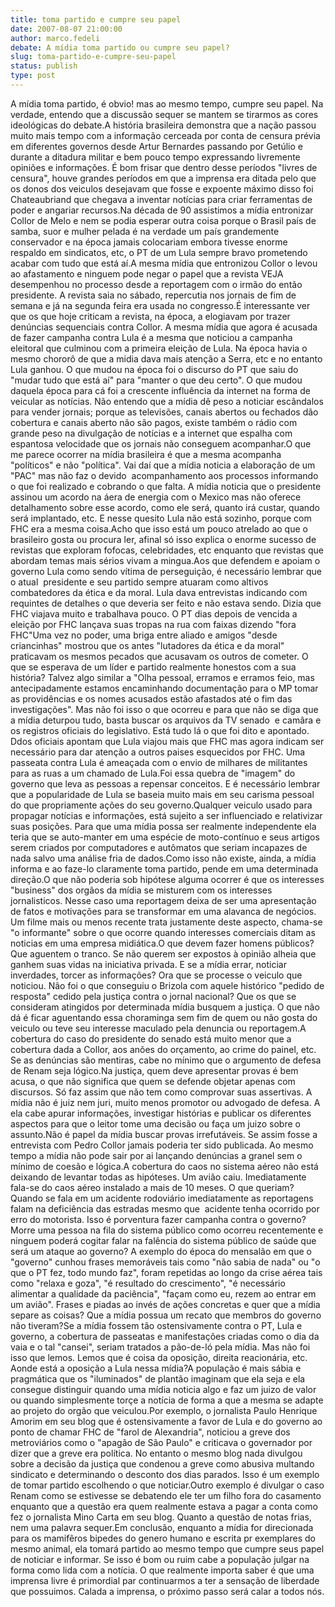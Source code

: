 ```yaml
---
title: toma partido e cumpre seu papel
date: 2007-08-07 21:00:00
author: marco.fedeli
debate: A mídia toma partido ou cumpre seu papel?
slug: toma-partido-e-cumpre-seu-papel
status: publish 
type: post
---
```


A mídia toma partido, é obvio! mas ao mesmo tempo, cumpre seu papel. Na verdade, entendo que a discussão sequer se mantem se tirarmos as cores ideológicas do debate.A história brasileira demonstra que a nação passou muito mais tempo com a informação cerceada por conta de censura prévia em diferentes governos desde Artur Bernardes passando por Getúlio e durante a ditadura militar e bem pouco tempo expressando livremente opiniões e informações. É bom frisar que dentro desse períodos "livres de censura", houve grandes períodos em que a imprensa era ditada pelo que os donos dos veiculos desejavam que fosse e expoente máximo disso foi Chateaubriand que chegava a inventar notícias para criar ferramentas de poder e angariar recursos.Na década de 90 assistimos a mídia entronizar Collor de Melo e nem se podia esperar outra coisa porque o Brasil país de samba, suor e mulher pelada é na verdade um país grandemente conservador e na época jamais colocariam embora tivesse enorme respaldo em sindicatos, etc, o PT de um Lula sempre bravo prometendo acabar com tudo que está aí.A mesma mídia que entronizou Collor o levou ao afastamento e ninguem pode negar o papel que a revista VEJA desempenhou no processo desde a reportagem com o irmão do então presidente. A revista saia no sábado, repercutia nos jornais de fim de semana e já na segunda feira era usada no congresso.É interessante ver que os que hoje criticam a revista, na época, a elogiavam por trazer denúncias sequenciais contra Collor. A mesma mídia que agora é acusada de fazer campanha contra Lula é a mesma que noticiou a campanha eleitoral que culminou com a primeira eleição de Lula. Na época havia o mesmo chororô de que a midia dava mais atenção a Serra, etc e no entanto Lula ganhou. O que mudou na época foi o discurso do PT que saiu do "mudar tudo que está aí" para "manter o que deu certo". O que mudou daquela época para cá foi a crescente influência da internet na forma de veicular as notícias. Não entendo que a mídia dê peso a noticiar escândalos para vender jornais; porque as televisões, canais abertos ou fechados dão cobertura e canais aberto não são pagos, existe também o rádio com grande peso na divulgação de notícias e a internet que espalha com espantosa velocidade que os jornais não conseguem acompanhar.O que me parece ocorrer na mídia brasileira é que a mesma acompanha "políticos" e não "política". Vai daí que a mídia noticia a elaboração de um "PAC" mas não faz o devido  acompanhamento aos processos informando o que foi realizado e cobrando o que falta. A mídia noticia que o presidente assinou um acordo na áera de energia com o Mexico mas não oferece detalhamento sobre esse acordo, como ele será, quanto irá custar, quando será implantado, etc. E nesse quesito Lula não está sozinho, porque com FHC era a mesma coisa.Acho que isso está um pouco atrelado ao que o brasileiro gosta ou procura ler, afinal só isso explica o enorme sucesso de revistas que exploram fofocas, celebridades, etc enquanto que revistas que abordam temas mais sérios vivam a mingua.Aos que defendem e apoiam o governo Lula como sendo vítima de perseguição, é necessário lembrar que o atual  presidente e seu partido sempre atuaram como altivos combatedores da ética e da moral. Lula dava entrevistas indicando com requintes de detalhes o que deveria ser feito e não estava sendo. Dizia que FHC viajava muito e trabalhava pouco. O PT dias depois de vencida a eleição por FHC lançava suas tropas na rua com faixas dizendo "fora FHC"Uma vez no poder, uma briga entre aliado e amigos "desde criancinhas" mostrou que os antes "lutadores da ética e da moral" praticavam os mesmos pecados que acusavam os outros de cometer. O que se esperava de um líder e partido realmente honestos com a sua história? Talvez algo similar a "Olha pessoal, erramos e erramos feio, mas antecipadamente estamos encaminhando documentação para o MP tomar as providências e os nomes acusados estão afastados até o fim das investigações". Mas não foi isso o que ocorreu e para que não se diga que a mídia deturpou tudo, basta buscar os arquivos da TV senado  e camâra e os registros oficiais do legislativo. Está tudo lá o que foi dito e apontado. Ddos oficiais apontam que Lula viajou mais que FHC mas agora indicam ser necessário para dar atenção a outros paises esquecidos por FHC. Uma passeata contra Lula é ameaçada com o envio de milhares de militantes para as ruas a um chamado de Lula.Foi essa quebra de "imagem" do governo que leva as pessoas a repensar conceitos. E é necessário lembrar que a popularidade de Lula se baseia muito mais em seu carisma pessoal do que propriamente ações do seu governo.Qualquer veiculo usado para propagar notícias e informações, está sujeito a ser influenciado e relativizar suas posições. Para que uma mídia possa ser realmente independente ela teria que se auto-manter em uma espécie de moto-contínuo e seus artigos serem criados por computadores e autômatos que seriam incapazes de nada salvo uma análise fria de dados.Como isso não existe, ainda, a mídia informa e ao faze-lo claramente toma partido, pende em uma determinada direção.O que não poderia sob hipótese alguma ocorrer é que os interesses "business" dos orgãos da mídia se misturem com os interesses jornalisticos. Nesse caso uma reportagem deixa de ser uma apresentação de fatos e motivações para se transformar em uma alavanca de negócios. Um filme mais ou menos recente trata justamente deste aspecto, chama-se "o informante" sobre o que ocorre quando interesses comerciais ditam as noticias em uma empresa midiática.O que devem fazer homens públicos? Que aguentem o tranco. Se não querem ser expostos à opinião alheia que ganhem suas vidas na iniciativa privada. E se a mídia errar, noticiar inverdades, torcer as informações? Ora que se processe o veiculo que noticiou. Não foi o que conseguiu o Brizola com aquele histórico "pedido de resposta" cedido pela justiça contra o jornal nacional? Que os que se consideram atingidos por determinada mídia busquem a justiça. O que não dá é ficar aguentando essa choraminga sem fim de quem ou não gosta do veiculo ou teve seu interesse maculado pela denuncia ou reportagem.A cobertura do caso do presidente do senado está muito menor que a cobertura dada a Collor, aos anões do orçamento, ao crime do painel, etc. Se as denúncias são mentiras, cabe no mínimo que o argumento de defesa de Renam seja lógico.Na justiça, quem deve apresentar provas é bem acusa, o que não significa que quem se defende objetar apenas com discursos. Só faz assim que não tem como comprovar suas assertivas. A mídia não é juiz nem juri, muito menos promotor ou advogado de defesa. A ela cabe apurar informações, investigar histórias e publicar os diferentes aspectos para que o leitor tome uma decisão ou faça um juizo sobre o assunto.Não é papel da mídia buscar provas irrefutáveis. Se assim fosse a entrevista com Pedro Collor jamais poderia ter sido publicada. Ao mesmo tempo a mídia não pode sair por ai lançando denúncias a granel sem o mínimo de coesão e lógica.A cobertura do caos no sistema aéreo não está deixando de levantar todas as hipóteses. Um avião caiu. Imediatamente fala-se do caos aéreo instalado a mais de 10 meses. O que queriam? Quando se fala em um acidente rodoviário imediatamente as reportagens falam na deficiência das estradas mesmo que  acidente tenha ocorrido por erro do motorista. Isso é porventura fazer campanha contra o governo?Morre uma pessoa na fila do sistema público como ocorreu recentemente e ninguem poderá cogitar falar na falência do sistema público de saúde que será um ataque ao governo? A exemplo do época do mensalão em que o "governo" cunhou frases memoráveis tais como "não sabia de nada" ou "o que o PT fez, todo mundo faz", foram repetidas ao longo da crise aérea tais como "relaxa e goza", "é resultado do crescimento", "é necessário alimentar a qualidade da paciência", "façam como eu, rezem ao entrar em um avião". Frases e piadas ao invés de ações concretas e quer que a mídia separe as coisas? Que a mídia possua um recato que membros do governo não tiveram?Se a mídia fossem tão ostensivamente contra o PT, Lula e governo, a cobertura de passeatas e manifestações criadas como o dia da vaia e o tal "cansei", seriam tratados a pão-de-ló pela mídia. Mas não foi isso que lemos. Lemos que é coisa da oposição, direita reacionária, etc. Aonde está a oposição a Lula nessa mídia?A população é mais sábia e pragmática que os "iluminados" de plantão imaginam que ela seja e ela consegue distinguir quando uma mídia noticia algo e faz um juizo de valor ou quando simplesmente torçe a notícia de forma a que a mesma se adapte ao projeto do orgão que veiculou.Por exemplo, o jornalista Paulo Henrique Amorim em seu blog que é ostensivamente a favor de Lula e do governo ao ponto de chamar FHC de "farol de Alexandria", noticiou a greve dos metroviários como o "apagão de São Paulo" e criticava o governador por dizer que a greve era política. No entanto o mesmo blog nada divulgou sobre a decisão da justiça que condenou a greve como abusiva multando sindicato e determinando o desconto dos dias parados. Isso é um exemplo de tomar partido escolhendo o que noticiar.Outro exemplo é divulgar o caso Renam como se estivesse se debatendo ele ter um filho fora do casamento enquanto que a questão era quem realmente estava a pagar a conta como fez o jornalista Mino Carta em seu blog. Quanto a questão de notas frias, nem uma palavra sequer.Em conclusão, enquanto a mídia for direcionada para os mamifêros bipedes do genero humano e escrita pr exemplares do mesmo animal, ela tomará partido ao mesmo tempo que cumpre seus papel de noticiar e informar. Se isso é bom ou ruim cabe a população julgar na forma como lida com a notícia. O que realmente importa saber é que uma imprensa livre é primordial par continuarmos a ter a sensação de liberdade que possuimos. Calada a imprensa, o próximo passo será calar a todos nós.
